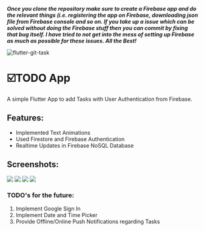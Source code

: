 ***Once you clone the repository make sure to create a Firebase app and do the relevant things (i.e. registering the app on Firebase, downloading json file from Firebase console and so on. If you take up a issue which can be solved without doing the Firebase stuff then you can commit by fixing that bug itself. I have tried to not get into the mess of setting up Firebase as much as possible for these issues.
All the Best!***

![flutter-git-task](https://socialify.git.ci/codingiitg/flutter-git-task/image?language=1&owner=1&stargazers=1&theme=Light)

# ☑️TODO App

A simple Flutter App to add Tasks with User Authentication from Firebase.

## Features:
 - Implemented Text Animations
 - Used Firestore and Firebase Authentication
 - Realtime Updates in Firebase NoSQL Database

## Screenshots:

![](./screenshots/Img1.jpg)
![](./screenshots/Img2.jpg)
![](./screenshots/Img3.jpg)
![](./screenshots/Img4.jpg)

### TODO's for the future:
1. Implement Google Sign In
2. Implement Date and Time Picker
3. Provide Offline/Online Push Notifications regarding Tasks 


